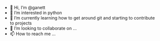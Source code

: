 - 👋 Hi, I’m @ganett
- 👀 I’m interested in python
- 🌱 I’m currently learning how to get around git and starting to contribute to projects
- 💞️ I’m looking to collaborate on ...
- 📫 How to reach me ...

<!---
ganett/ganett is a ✨ special ✨ repository because its `README.md` (this file) appears on your GitHub profile.
You can click the Preview link to take a look at your changes.
--->
